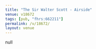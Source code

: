 ```yaml
---
title: "The Sir Walter Scott - Airside"
venue: v18672
tags: [pub, "fhrs:662211"]
permalink: /v/18672/
layout: venue
---
```

null